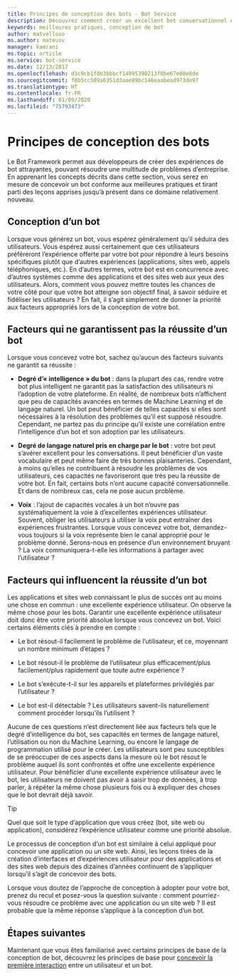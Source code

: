 ```yaml
---
title: Principes de conception des bots - Bot Service
description: Découvrez comment créer un excellent bot conversationnel et comment planifier et concevoir des bots répondant à vos besoins tout en assurant la satisfaction de vos utilisateurs.
keywords: meilleures pratiques, conception de bot
author: matvelloso
ms.author: mateusv
manager: kamrani
ms.topic: article
ms.service: bot-service
ms.date: 12/13/2017
ms.openlocfilehash: d3c9cb1f0b3bbbcf14995398213f0be67e00e8de
ms.sourcegitcommit: f8b5cc509a6351d3aae89bc146eaabead973de97
ms.translationtype: HT
ms.contentlocale: fr-FR
ms.lasthandoff: 01/09/2020
ms.locfileid: "75793473"
---
```

# <a name="principles-of-bot-design"></a>Principes de conception des bots

Le Bot Framework permet aux développeurs de créer des expériences de bot attrayantes, pouvant résoudre une multitude de problèmes d’entreprise. En apprenant les concepts décrits dans cette section, vous serez en mesure de concevoir un bot conforme aux meilleures pratiques et tirant parti des leçons apprises jusqu’à présent dans ce domaine relativement nouveau. 

## <a name="designing-a-bot"></a>Conception d’un bot

Lorsque vous générez un bot, vous espérez généralement qu’il séduira des utilisateurs. Vous espérez aussi certainement que ces utilisateurs préféreront l’expérience offerte par votre bot pour répondre à leurs besoins spécifiques plutôt que d’autres expériences (applications, sites web, appels téléphoniques, etc.). En d’autres termes, votre bot est en concurrence avec d’autres systèmes comme des applications et des sites web aux yeux des utilisateurs. Alors, comment vous pouvez mettre toutes les chances de votre côté pour que votre bot atteigne son objectif final, à savoir séduire et fidéliser les utilisateurs ? En fait, il s’agit simplement de donner la priorité aux facteurs appropriés lors de la conception de votre bot.

## <a name="factors-that-do-not-guarantee-a-bots-success"></a>Facteurs qui ne garantissent pas la réussite d’un bot

Lorsque vous concevez votre bot, sachez qu’aucun des facteurs suivants ne garantit sa réussite : 

- **Degré d’« intelligence » du bot** : dans la plupart des cas, rendre votre bot plus intelligent ne garantit pas la satisfaction des utilisateurs ni l’adoption de votre plateforme. En réalité, de nombreux bots n’affichent que peu de capacités avancées en termes de Machine Learning et de langage naturel. Un bot peut bénéficier de telles capacités si elles sont nécessaires à la résolution des problèmes qu’il est supposé résoudre. Cependant, ne partez pas du principe qu’il existe une corrélation entre l’intelligence d’un bot et son adoption par les utilisateurs.

- **Degré de langage naturel pris en charge par le bot** : votre bot peut s’avérer excellent pour les conversations. Il peut bénéficier d’un vaste vocabulaire et peut même faire de très bonnes plaisanteries. Cependant, à moins qu’elles ne contribuent à résoudre les problèmes de vos utilisateurs, ces capacités ne favoriseront que très peu la réussite de votre bot. En fait, certains bots n’ont aucune capacité conversationnelle. Et dans de nombreux cas, cela ne pose aucun problème.

- **Voix** : l’ajout de capacités vocales à un bot n’ouvre pas systématiquement la voie à d’excellentes expériences utilisateur. Souvent, obliger les utilisateurs à utiliser la voix peut entraîner des expériences frustrantes. Lorsque vous concevez votre bot, demandez-vous toujours si la voix représente bien le canal approprié pour le problème donné. Serons-nous en présence d’un environnement bruyant ? La voix communiquera-t-elle les informations à partager avec l’utilisateur ? 

## <a name="factors-that-do-influence-a-bots-success"></a>Facteurs qui influencent la réussite d’un bot

Les applications et sites web connaissant le plus de succès ont au moins une chose en commun : une excellente expérience utilisateur. On observe la même chose pour les bots. Garantir une excellente expérience utilisateur doit donc être votre priorité absolue lorsque vous concevez un bot. Voici certains éléments clés à prendre en compte :

- Le bot résout-il facilement le problème de l’utilisateur, et ce, moyennant un nombre minimum d’étapes ?

- Le bot résout-il le problème de l’utilisateur plus efficacement/plus facilement/plus rapidement que toute autre expérience ?

- Le bot s’exécute-t-il sur les appareils et plateformes privilégiés par l’utilisateur ?

- Le bot est-il détectable ? Les utilisateurs savent-ils naturellement comment procéder lorsqu’ils l’utilisent ?

Aucune de ces questions n’est directement liée aux facteurs tels que le degré d’intelligence du bot, ses capacités en termes de langage naturel, l’utilisation ou non du Machine Learning, ou encore le langage de programmation utilisé pour le créer. Les utilisateurs sont peu susceptibles de se préoccuper de ces aspects dans la mesure où le bot résout le problème auquel ils sont confrontés et offre une excellente expérience utilisateur. Pour bénéficier d’une excellente expérience utilisateur avec le bot, les utilisateurs ne doivent pas avoir à saisir trop de données, à trop parler, à répéter la même chose plusieurs fois ou à expliquer des choses que le bot devrait déjà savoir.

> [!TIP]
> Quel que soit le type d’application que vous créez (bot, site web ou application), considérez l’expérience utilisateur comme une priorité absolue.

Le processus de conception d’un bot est similaire à celui appliqué pour concevoir une application ou un site web. Ainsi, les leçons tirées de la création d’interfaces et d’expériences utilisateur pour des applications et des sites web depuis des dizaines d’années continuent de s’appliquer lorsqu’il s’agit de concevoir des bots. 

Lorsque vous doutez de l’approche de conception à adopter pour votre bot, prenez du recul et posez-vous la question suivante : comment pourriez-vous résoudre ce problème avec une application ou un site web ? Il est probable que la même réponse s’applique à la conception d’un bot. 

## <a name="next-steps"></a>Étapes suivantes

Maintenant que vous êtes familiarisé avec certains principes de base de la conception de bot, découvrez les principes de base pour [concevoir la première interaction](~/bot-service-design-first-interaction.md) entre un utilisateur et un bot.
